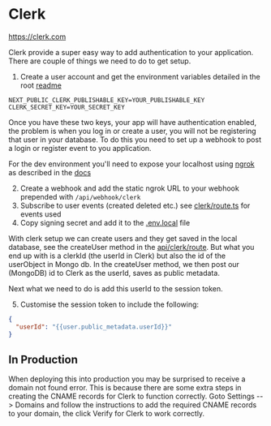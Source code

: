 # Clerk

https://clerk.com

Clerk provide a super easy way to add authentication to your application. There are couple of
things we need to do to get setup.

1. Create a user account and get the environment variables detailed in the
   root [readme](./README.md)

```dotenv
NEXT_PUBLIC_CLERK_PUBLISHABLE_KEY=YOUR_PUBLISHABLE_KEY
CLERK_SECRET_KEY=YOUR_SECRET_KEY
```

Once you have these two keys, your app will have authentication enabled, the problem is when you
log in or create a user, you will not be registering that user in your database. To do this you need
to set up a webhook to post a login or register event to you application.

For the dev environment you'll need to expose your localhost using [ngrok](https://ngrok.com/) as
described in the [docs](https://clerk.com/docs/integrations/webhooks/sync-data)

2. Create a webhook and add the static ngrok URL to your webhook prepended with `/api/webhook/clerk`
3. Subscribe to user events (created deleted etc.) see [clerk/route.ts](./route.ts) for events used
4. Copy signing secret and add it to the [.env.local](/.env.local) file

With clerk setup we can create users and they get saved in the local database, see the createUser
method in the [api/clerk/route](route.ts). But what you end up with is a clerkId (the userId in
Clerk)
but also the id of the userObject in Mongo db. In the createUser method, we then post our (MongoDB)
id to Clerk as the userId, saves as public metadata.

Next what we need to do is add this userId to the session token.

5. Customise the session token to include the following:

```json
{
  "userId": "{{user.public_metadata.userId}}"
}
```

## In Production

When deploying this into production you may be surprised to receive a domain not found error. This
is because there are some extra steps in creating the CNAME records for Clerk to function correctly.
Goto Settings --> Domains and follow the instructions to add the required CNAME records to your
domain, the click Verify for Clerk to work correctly.
